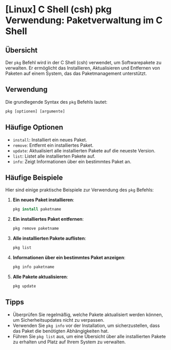 # [Linux] C Shell (csh) pkg Verwendung: Paketverwaltung im C Shell

## Übersicht
Der `pkg` Befehl wird in der C Shell (csh) verwendet, um Softwarepakete zu verwalten. Er ermöglicht das Installieren, Aktualisieren und Entfernen von Paketen auf einem System, das das Paketmanagement unterstützt.

## Verwendung
Die grundlegende Syntax des `pkg` Befehls lautet:

```csh
pkg [optionen] [argumente]
```

## Häufige Optionen
- `install`: Installiert ein neues Paket.
- `remove`: Entfernt ein installiertes Paket.
- `update`: Aktualisiert alle installierten Pakete auf die neueste Version.
- `list`: Listet alle installierten Pakete auf.
- `info`: Zeigt Informationen über ein bestimmtes Paket an.

## Häufige Beispiele
Hier sind einige praktische Beispiele zur Verwendung des `pkg` Befehls:

1. **Ein neues Paket installieren**:
   ```csh
   pkg install paketname
   ```

2. **Ein installiertes Paket entfernen**:
   ```csh
   pkg remove paketname
   ```

3. **Alle installierten Pakete auflisten**:
   ```csh
   pkg list
   ```

4. **Informationen über ein bestimmtes Paket anzeigen**:
   ```csh
   pkg info paketname
   ```

5. **Alle Pakete aktualisieren**:
   ```csh
   pkg update
   ```

## Tipps
- Überprüfen Sie regelmäßig, welche Pakete aktualisiert werden können, um Sicherheitsupdates nicht zu verpassen.
- Verwenden Sie `pkg info` vor der Installation, um sicherzustellen, dass das Paket die benötigten Abhängigkeiten hat.
- Führen Sie `pkg list` aus, um eine Übersicht über alle installierten Pakete zu erhalten und Platz auf Ihrem System zu verwalten.